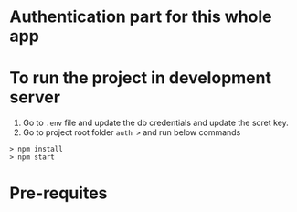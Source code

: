 # Authentication part for this whole app
# To run the project in development server
1. Go to `.env` file and update the db credentials and update the scret key.
2. Go to project root folder `auth >` and run below commands

```
> npm install
> npm start
```

# Pre-requites

